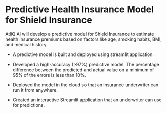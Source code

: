 # Predictive Health Insurance Model for Shield Insurance

AtliQ AI will develop a predictive model for Shield Insurance to estimate health insurance
premiums based on factors like age, smoking habits, BMI, and medical history. 

- A predictive model is built and deployed using streamlit application.

- Developed a high-accuracy (>97%) predictive model. The percentage difference between
the predicted and actual value on a minimum of 95% of the errors is less than 10%.

- Deployed the model in the cloud so that an insurance underwriter can run it from anywhere.
  
- Created an interactive Streamlit application that an underwriter can use for predictions.

